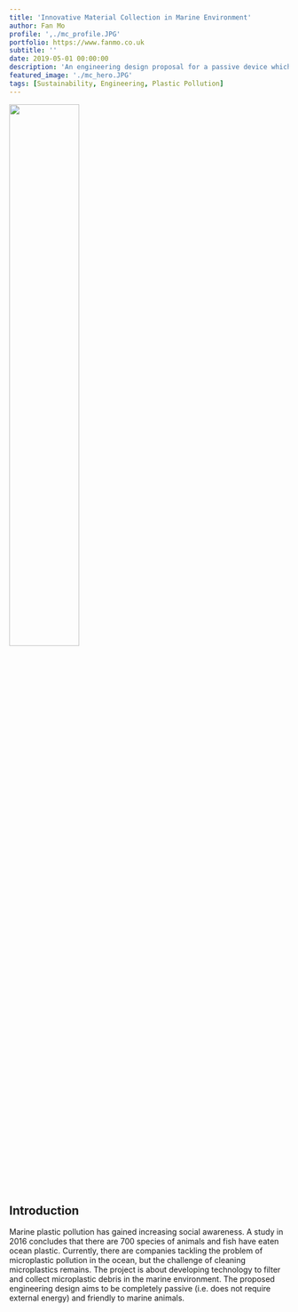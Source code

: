 ```yaml
---
title: 'Innovative Material Collection in Marine Environment'
author: Fan Mo
profile: ',./mc_profile.JPG'
portfolio: https://www.fanmo.co.uk
subtitle: ''
date: 2019-05-01 00:00:00
description: 'An engineering design proposal for a passive device which filter and collect microplastics in marine environment.'
featured_image: './mc_hero.JPG'
tags: [Sustainability, Engineering, Plastic Pollution]
---
```


<img style="width: 50%;" src="./mc_hero.jpg" />

## Introduction
Marine plastic pollution has gained increasing social awareness. A study in 2016 concludes that there are 700 species of animals and fish have eaten ocean plastic. Currently, there are companies tackling the problem of microplastic pollution in the ocean, but the challenge of cleaning microplastics remains. The project is about developing technology to filter and collect microplastic debris in the marine environment. The proposed engineering design aims to be completely passive (i.e. does not require external energy) and friendly to marine animals.
